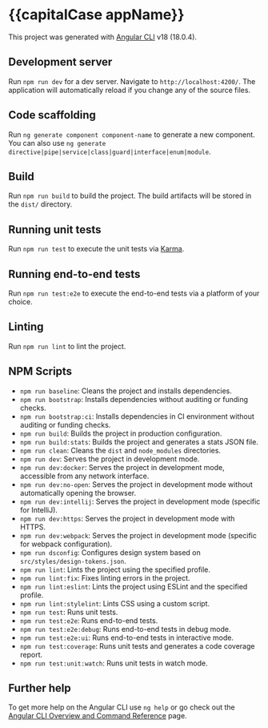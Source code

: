 
# {{capitalCase appName}}

This project was generated with [Angular CLI](https://github.com/angular/angular-cli) v18 (18.0.4).

## Development server

Run `npm run dev` for a dev server. Navigate to `http://localhost:4200/`. The application will automatically reload if you change any of the source files.

## Code scaffolding

Run `ng generate component component-name` to generate a new component. You can also use `ng generate directive|pipe|service|class|guard|interface|enum|module`.

## Build

Run `npm run build` to build the project. The build artifacts will be stored in the `dist/` directory.

## Running unit tests

Run `npm run test` to execute the unit tests via [Karma](https://karma-runner.github.io).

## Running end-to-end tests

Run `npm run test:e2e` to execute the end-to-end tests via a platform of your choice.

## Linting

Run `npm run lint` to lint the project.

## NPM Scripts

- `npm run baseline`: Cleans the project and installs dependencies.
- `npm run bootstrap`: Installs dependencies without auditing or funding checks.
- `npm run bootstrap:ci`: Installs dependencies in CI environment without auditing or funding checks.
- `npm run build`: Builds the project in production configuration.
- `npm run build:stats`: Builds the project and generates a stats JSON file.
- `npm run clean`: Cleans the `dist` and `node_modules` directories.
- `npm run dev`: Serves the project in development mode.
- `npm run dev:docker`: Serves the project in development mode, accessible from any network interface.
- `npm run dev:no-open`: Serves the project in development mode without automatically opening the browser.
- `npm run dev:intellij`: Serves the project in development mode (specific for IntelliJ).
- `npm run dev:https`: Serves the project in development mode with HTTPS.
- `npm run dev:webpack`: Serves the project in development mode (specific for webpack configuration).
- `npm run dsconfig`: Configures design system based on `src/styles/design-tokens.json`.
- `npm run lint`: Lints the project using the specified profile.
- `npm run lint:fix`: Fixes linting errors in the project.
- `npm run lint:eslint`: Lints the project using ESLint and the specified profile.
- `npm run lint:stylelint`: Lints CSS using a custom script.
- `npm run test`: Runs unit tests.
- `npm run test:e2e`: Runs end-to-end tests.
- `npm run test:e2e:debug`: Runs end-to-end tests in debug mode.
- `npm run test:e2e:ui`: Runs end-to-end tests in interactive mode.
- `npm run test:coverage`: Runs unit tests and generates a code coverage report.
- `npm run test:unit:watch`: Runs unit tests in watch mode.

## Further help

To get more help on the Angular CLI use `ng help` or go check out the [Angular CLI Overview and Command Reference](https://angular.io/cli) page.
